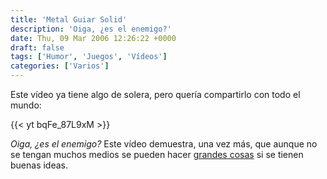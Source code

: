 ```yaml
---
title: 'Metal Guiar Solid'
description: 'Oiga, ¿es el enemigo?'
date: Thu, 09 Mar 2006 12:26:22 +0000
draft: false
tags: ['Humor', 'Juegos', 'Vídeos']
categories: ['Varios']
---
```


Este vídeo ya tiene algo de solera, pero quería compartirlo con todo el mundo:

{{< yt bqFe_87L9xM >}}

_Oiga, ¿es el enemigo?_ Este vídeo demuestra, una vez más, que aunque no se tengan muchos medios se pueden hacer [grandes cosas](http://corral.elrellano.com/) si se tienen buenas ideas.